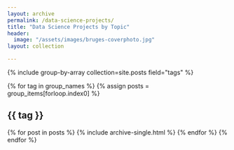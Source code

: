 ```yaml
---
layout: archive
permalink: /data-science-projects/
title: "Data Science Projects by Topic"
header:
  image: "/assets/images/bruges-coverphoto.jpg"
layout: collection

---
```


{% include group-by-array collection=site.posts field="tags" %}

{% for tag in group_names %}
  {% assign posts = group_items[forloop.index0] %}
  <h2 id="{{ tag | slugify }}" class="archive__subtitle">{{ tag }}</h2>
  {% for post in posts %}
    {% include archive-single.html %}
  {% endfor %}
{% endfor %}
